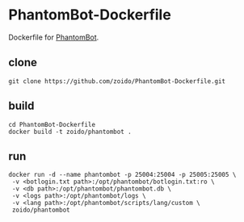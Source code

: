 # PhantomBot-Dockerfile

Dockerfile for [PhantomBot](https://github.com/phantombot/phantombot).

## clone
```console
git clone https://github.com/zoido/PhantomBot-Dockerfile.git
```

## build
```console
cd PhantomBot-Dockerfile
docker build -t zoido/phantombot .
```

## run
```console
docker run -d --name phantombot -p 25004:25004 -p 25005:25005 \
 -v <botlogin.txt path>:/opt/phantombot/botlogin.txt:ro \
 -v <db path>:/opt/phantombot/phantombot.db \
 -v <logs path>:/opt/phantombot/logs \
 -v <lang path>:/opt/phantombot/scripts/lang/custom \
 zoido/phantombot
```
